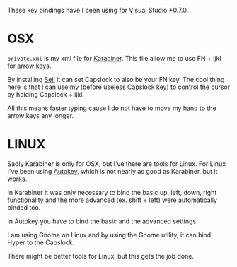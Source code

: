 These key bindings have I been using for Visual Studio +0.7.0.

OSX
===
`private.xml` is my xml file for [Karabiner](https://pqrs.org/osx/karabiner/). This file allow me to use FN + ijkl for arrow keys.

By installing [Seil](https://pqrs.org/osx/karabiner/seil.html.en) it can set Capslock to also be your FN key. The cool thing here is that I can use my (before useless Capslock key) to control the cursor by holding Capslock + ijkl.

All this means faster typing cause I do not have to move my hand to the arrow keys any longer.

LINUX
=====
Sadly Karabiner is only for OSX, but I've there are tools for Linux.
For Linux I've been using [Autokey](https://apps.ubuntu.com/cat/applications/precise/autokey-gtk/), which is not nearly as good as Karabiner, but it works.

In Karabiner it was only necessary to bind the basic up, left, down, right functionality and the more advanced (ex. shift + left) were automatically binded too.

In Autokey you have to bind the basic and the advanced settings.

I am using Gnome on Linux and by using the Gnome utility, it can bind Hyper to the Capslock.

There might be better tools for Linux, but this gets the job done.